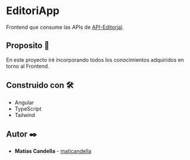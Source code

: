 # EditoriApp

Frontend que consume las APIs de [API-Editorial](https://github.com/maticandella/Editorial-API).

## Proposito 🚀

En este proyecto iré incorporando todos los conocimientos adquiridos en torno al Frontend.

## Construido con 🛠️

* Angular
* TypeScript
* Tailwind

## Autor ✒️

* **Matías Candella** - [maticandella](https://github.com/maticandella)

